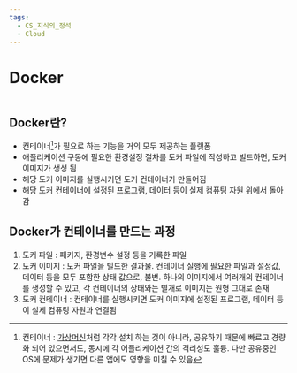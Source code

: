```yaml
---
tags:
  - CS_지식의_정석
  - Cloud
---
```

# Docker

```table-of-contents
```

##  Docker란?

- 컨테이너[^1]가 필요로 하는 기능을 거의 모두 제공하는 플랫폼
- 애플리케이션 구동에 필요한 환경설정 절차를 도커 파일에 작성하고 빌드하면, 도커 이미지가 생성 됨
- 해당 도커 이미지를 실행시키면 도커 컨테이너가 만들어짐
- 해당 도커 컨테이너에 설정된 프로그램, 데이터 등이 실제 컴퓨팅 자원 위에서 돌아감


## Docker가 컨테이너를 만드는 과정

1. 도커 파일 : 패키지, 환경변수 설정 등을 기록한 파일
2. 도커 이미지 : 도커 파일을 빌드한 결과물. 컨테이너 실행에 필요한 파일과 설정값, 데이터 등을 모두 포함한 상태 값으로, 불변. 하나의 이미지에서 여러개의 컨테이너를 생성할 수 있고, 각 컨테이너의 상태와는 별개로 이미지는 원형 그대로 존재
3. 도커 컨테이너 : 컨테이너를 실행시키면 도커 이미지에 설정된 프로그램, 데이터 등이 실제 컴퓨팅 자원과 연결됨



[^1]: 컨테이너 : [가상머신](가상머신.md)처럼 각각 설치 하는 것이 아니라, 공유하기 때문에 빠르고 경량화 되어 있으면서도, 동시에 각 어플리케이션 간의 격리성도 훌륭. 다만 공유중인 OS에 문제가 생기면 다른 앱에도 영향을 미칠 수 있음